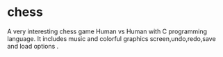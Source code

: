 # chess
 A very interesting chess game Human vs Human with C programming language.
It includes music and colorful graphics screen,undo,redo,save and load options .
